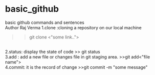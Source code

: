 # basic_github
basic github commands and sentences
<br>
Author Raj Verma
1.clone :cloning a repository on our local machine
>>git clone <"some link..">
<br>
2.status: display the state of code
>> git status
<br>
3.add : add a new file or changes file in git staging area.
>>git add<"file name">
<br>
4.commit: it is the record of change
>>git commit -m "some message"